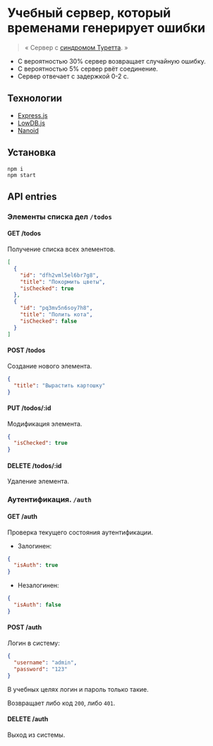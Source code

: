 # Учебный сервер, который временами генерирует ошибки
> &laquo;
> Сервер с [синдромом Туретта](https://ru.wikipedia.org/wiki/%D0%A1%D0%B8%D0%BD%D0%B4%D1%80%D0%BE%D0%BC_%D0%A2%D1%83%D1%80%D0%B5%D1%82%D1%82%D0%B0).
> &raquo;
* С вероятностью 30% сервер возвращает случайную ошибку.
* С вероятностью 5% сервер рвёт соединение.
* Сервер отвечает с задержкой 0-2 с.

## Технологии
* [Express.js](https://expressjs.com/)
* [LowDB.js](https://github.com/typicode/lowdb)
* [Nanoid](https://github.com/ai/nanoid)

## Установка
```shell
npm i
npm start
```

## API entries

### Элементы списка дел ```/todos```

#### GET /todos
Получение списка всех элементов.
```json
[
  {
    "id": "dfh2vml5el6br7g8",
    "title": "Покормить цветы",
    "isChecked": true
  },
  {
    "id": "pq3mv5n6soy7h8",
    "title": "Полить кота",
    "isChecked": false
  }
]
```

#### POST /todos
Создание нового элемента.
```json
{
  "title": "Вырастить картошку"
}
```

#### PUT /todos/:id
Модификация элемента.
```json
{
  "isChecked": true
}
```

#### DELETE /todos/:id
Удаление элемента.

### Аутентификация. ```/auth```

#### GET /auth
Проверка текущего состояния аутентификации.
* Залогинен:
```json
{
  "isAuth": true
}
```
* Незалогинен:
```json
{
  "isAuth": false
}
```

#### POST /auth
Логин в систему:
```json
{
  "username": "admin",
  "password": "123"
}
```
В учебных целях логин и пароль только такие.

Возвращает либо код ```200```, либо ```401```.

#### DELETE /auth
Выход из системы.
